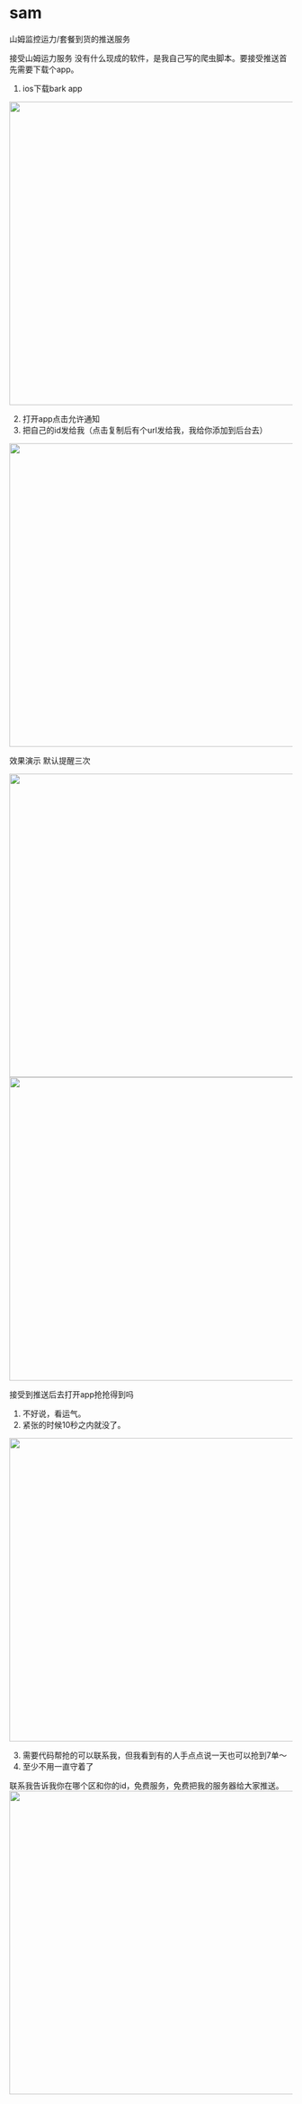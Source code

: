 # sam
山姆监控运力/套餐到货的推送服务

接受山姆运力服务
没有什么现成的软件，是我自己写的爬虫脚本。要接受推送首先需要下载个app。
1. ios下载bark app

<img src="./images/image.png" width="540">

2. 打开app点击允许通知
3. 把自己的id发给我（点击复制后有个url发给我，我给你添加到后台去）

<img src="./images/image(1).png" width="540">

效果演示 默认提醒三次

<img src="./images/image(2).png" width="540">

<img src="./images/image(3).png" width="540">





接受到推送后去打开app抢抢得到吗
1. 不好说，看运气。
2. 紧张的时候10秒之内就没了。

<img src="./images/image(4).png" width="540">

3. 需要代码帮抢的可以联系我，但我看到有的人手点点说一天也可以抢到7单～ 
4. 至少不用一直守着了

联系我告诉我你在哪个区和你的id，免费服务，免费把我的服务器给大家推送。
<img src="./images/image(5).jpeg" width="540">

